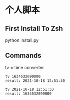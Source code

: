# 个人脚本

## First Install To Zsh
python install.py 


## Commands
tv = time converter 

```
tv 1634532690000
result: 2021-10-18 12:51:30
```

```
tv 2021-10-18 12:51:30
result: 1634532690000
```
